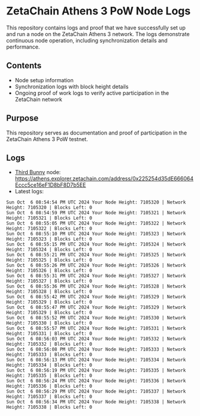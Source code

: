 # ZetaChain Athens 3 PoW Node Logs
This repository contains logs and proof that we have successfully set up and run a node on the ZetaChain Athens 3 network. The logs demonstrate continuous node operation, including synchronization details and performance.

## Contents
- Node setup information
- Synchronization logs with block height details
- Ongoing proof of work logs to verify active participation in the ZetaChain network

## Purpose
This repository serves as documentation and proof of participation in the ZetaChain Athens 3 PoW testnet.

## Logs

- [Third Bunny](https://thirdbunny.xyz/) node: https://athens.explorer.zetachain.com/address/0x225254d35dE666064Eccc5ce16eF1D8bF8D7b5EE
- Latest logs:
```
Sun Oct  6 08:54:54 PM UTC 2024 Your Node Height: 7105320 | Network Height: 7105320 | Blocks Left: 0
Sun Oct  6 08:54:59 PM UTC 2024 Your Node Height: 7105321 | Network Height: 7105321 | Blocks Left: 0
Sun Oct  6 08:55:05 PM UTC 2024 Your Node Height: 7105322 | Network Height: 7105322 | Blocks Left: 0
Sun Oct  6 08:55:10 PM UTC 2024 Your Node Height: 7105323 | Network Height: 7105323 | Blocks Left: 0
Sun Oct  6 08:55:15 PM UTC 2024 Your Node Height: 7105324 | Network Height: 7105324 | Blocks Left: 0
Sun Oct  6 08:55:21 PM UTC 2024 Your Node Height: 7105325 | Network Height: 7105325 | Blocks Left: 0
Sun Oct  6 08:55:26 PM UTC 2024 Your Node Height: 7105326 | Network Height: 7105326 | Blocks Left: 0
Sun Oct  6 08:55:31 PM UTC 2024 Your Node Height: 7105327 | Network Height: 7105327 | Blocks Left: 0
Sun Oct  6 08:55:36 PM UTC 2024 Your Node Height: 7105328 | Network Height: 7105328 | Blocks Left: 0
Sun Oct  6 08:55:42 PM UTC 2024 Your Node Height: 7105329 | Network Height: 7105329 | Blocks Left: 0
Sun Oct  6 08:55:47 PM UTC 2024 Your Node Height: 7105329 | Network Height: 7105329 | Blocks Left: 0
Sun Oct  6 08:55:52 PM UTC 2024 Your Node Height: 7105330 | Network Height: 7105330 | Blocks Left: 0
Sun Oct  6 08:55:57 PM UTC 2024 Your Node Height: 7105331 | Network Height: 7105331 | Blocks Left: 0
Sun Oct  6 08:56:03 PM UTC 2024 Your Node Height: 7105332 | Network Height: 7105332 | Blocks Left: 0
Sun Oct  6 08:56:08 PM UTC 2024 Your Node Height: 7105333 | Network Height: 7105333 | Blocks Left: 0
Sun Oct  6 08:56:13 PM UTC 2024 Your Node Height: 7105334 | Network Height: 7105334 | Blocks Left: 0
Sun Oct  6 08:56:19 PM UTC 2024 Your Node Height: 7105335 | Network Height: 7105335 | Blocks Left: 0
Sun Oct  6 08:56:24 PM UTC 2024 Your Node Height: 7105336 | Network Height: 7105336 | Blocks Left: 0
Sun Oct  6 08:56:29 PM UTC 2024 Your Node Height: 7105337 | Network Height: 7105337 | Blocks Left: 0
Sun Oct  6 08:56:34 PM UTC 2024 Your Node Height: 7105338 | Network Height: 7105338 | Blocks Left: 0
```
